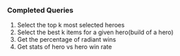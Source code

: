 ### Completed Queries
1. Select the top k most selected heroes
2. Select the best k items for a given hero(build of a hero)
3. Get the percentage of radiant wins
4. Get stats of hero vs hero win rate
